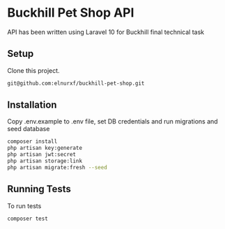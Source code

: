 # Buckhill Pet Shop API

API has been written using Laravel 10 for Buckhill final technical task

## Setup

Clone this project.

```bash
git@github.com:elnurxf/buckhill-pet-shop.git
```

## Installation

Copy .env.example to .env file, set DB credentials and run migrations and seed database

```bash
composer install
php artisan key:generate
php artisan jwt:secret
php artisan storage:link
php artisan migrate:fresh --seed
```

## Running Tests

To run tests

```bash
composer test
```